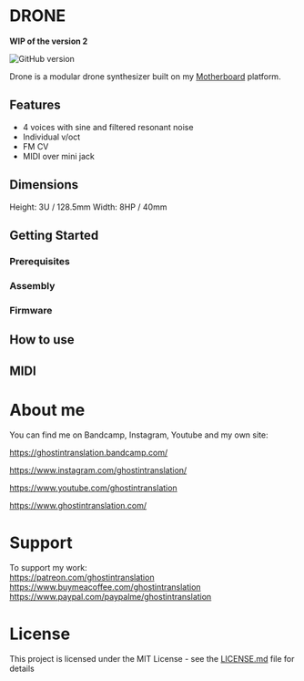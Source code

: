 # DRONE

**WIP of the version 2**

![GitHub version](https://img.shields.io/github/v/release/ghostintranslation/drone.svg?include_prereleases)

Drone is a modular drone synthesizer built on my [Motherboard](https://github.com/ghostintranslation/motherboard) platform.

## Features

* 4 voices with sine and filtered resonant noise
* Individual v/oct
* FM CV
* MIDI over mini jack

## Dimensions

Height: 3U / 128.5mm
Width: 8HP / 40mm

## Getting Started

### Prerequisites


### Assembly

### Firmware

## How to use

## MIDI

# About me
You can find me on Bandcamp, Instagram, Youtube and my own site:

https://ghostintranslation.bandcamp.com/

https://www.instagram.com/ghostintranslation/

https://www.youtube.com/ghostintranslation

https://www.ghostintranslation.com/

# Support
To support my work:<br>
https://patreon.com/ghostintranslation
https://www.buymeacoffee.com/ghostintranslation
https://www.paypal.com/paypalme/ghostintranslation

# License

This project is licensed under the MIT License - see the [LICENSE.md](LICENSE.md) file for details
